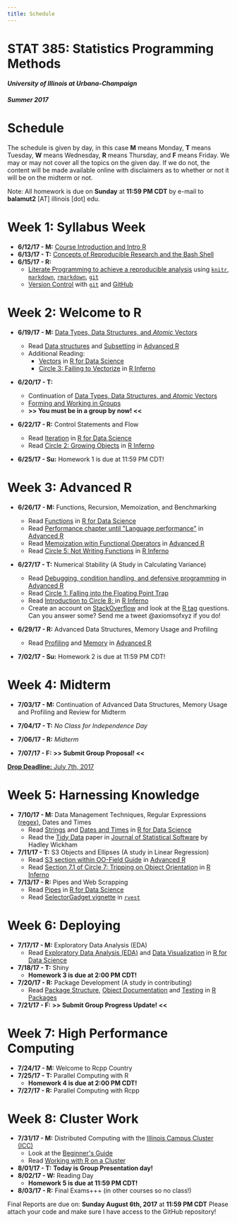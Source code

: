 ```yaml
---
title: Schedule
---
```


# STAT 385: Statistics Programming Methods

#### *University of Illinois at Urbana-Champaign*

#### *Summer 2017*

# Schedule

The schedule is given by day, in this case **M** means Monday, 
**T** means Tuesday, **W** means Wednesday, **R** means Thursday, and **F**
means Friday. We may or may not cover all the topics on the given day. If we do
not, the content will be made available online with disclaimers as to whether or
not it will be on the midterm or not.

Note: All homework is due on **Sunday** at **11:59 PM CDT** by e-mail to 
**balamut2** [AT] illinois [dot] edu.

# Week 1: Syllabus Week

- **6/12/17 - M:** [Course Introduction and Intro R](/course-introduction-and-intro-to-r/)
- **6/13/17 - T:** [Concepts of Reproducible Research and the Bash Shell](/concepts-of-reproducible-research-and-the-bash-shell/)
- **6/15/17 - R:**
    - [Literate Programming to achieve a reproducible analysis](/literate-programming-to-achieve-a-reproducible-analysis/)
                   using [`knitr`](http://yihui.name/knitr/), 
                    [`markdown`](https://daringfireball.net/projects/markdown/),
                    [`rmarkdown`](http://rmarkdown.rstudio.com), 
                    [`git`](https://git-scm.com/doc)
    - [Version Control](/version-control-with-git-and-github/)
                   with [`git`](https://git-scm.com/doc) and [GitHub](https://github.com/join)
                   
# Week 2: Welcome to R

- **6/19/17 - M:** [Data Types, Data Structures, and _Atomic_ Vectors](/data-types-data-structures-and-subsetting/)
    - Read [Data structures](http://adv-r.had.co.nz/Data-structures.html) and [Subsetting](http://adv-r.had.co.nz/Subsetting.html) in [Advanced R](http://adv-r.had.co.nz/)
    - Additional Reading: 
         * [Vectors](http://r4ds.had.co.nz/vectors.html) in [R for Data Science](http://r4ds.had.co.nz/)
         * [Circle 3: Failing to Vectorize](http://www.burns-stat.com/pages/Tutor/R_inferno.pdf#page=17) in [R Inferno](http://www.burns-stat.com/pages/Tutor/R_inferno.pdf)
- **6/20/17 - T:**
    - Continuation of [Data Types, Data Structures, and _Atomic_ Vectors](/data-types-data-structures-and-subsetting/)
    - [Forming and Working in Groups](/forming-and-working-in-groups/)
    - **>> You must be in a group by now! <<**
- **6/22/17 - R:** Control Statements and Flow
    - Read [Iteration](http://r4ds.had.co.nz/iteration.html) in [R for Data Science](http://r4ds.had.co.nz/)
    - Read [Circle 2: Growing Objects](http://www.burns-stat.com/pages/Tutor/R_inferno.pdf#page=13)  in [R Inferno](http://www.burns-stat.com/pages/Tutor/R_inferno.pdf)

- **6/25/17 - Su:** Homework 1 is due at 11:59 PM CDT!

# Week 3: Advanced R

- **6/26/17 - M:** Functions, Recursion, Memoization, and Benchmarking
    - Read [Functions](http://r4ds.had.co.nz/functions.html) in [R for Data Science](http://r4ds.had.co.nz/)
    - Read [Performance chapter until "Language performance"](http://adv-r.had.co.nz/Performance.html) in [Advanced R](http://adv-r.had.co.nz/)
    - Read [Memoization witin Functional Operators](http://adv-r.had.co.nz/Function-operators.html) in [Advanced R](http://adv-r.had.co.nz/)
    - Read [Circle 5: Not Writing Functions](http://www.burns-stat.com/pages/Tutor/R_inferno.pdf#page=28)  in [R Inferno](http://www.burns-stat.com/pages/Tutor/R_inferno.pdf)
- **6/27/17 - T:** Numerical Stability (A Study in Calculating Variance)
    - Read [Debugging, condition handling, and defensive programming](http://adv-r.had.co.nz/Exceptions-Debugging.html) in [Advanced R](http://adv-r.had.co.nz/)
    - Read [Circle 1: Falling into the Floating Point Trap](http://www.burns-stat.com/pages/Tutor/R_inferno.pdf#page=10)
    - Read [Introduction to Circle 8: ](http://www.burns-stat.com/pages/Tutor/R_inferno.pdf#page=45) in [R Inferno](http://www.burns-stat.com/pages/Tutor/R_inferno.pdf)
    - Create an account on [StackOverflow](http://stackoverflow.com) and look at the [R tag](http://stackoverflow.com/questions/tagged/r) questions. Can you answer some? Send me a tweet @axiomsofxyz if you do!
- **6/29/17 - R:** Advanced Data Structures, Memory Usage and Profiling 
    - Read [Profiling](http://adv-r.had.co.nz/Profiling.html) and [Memory](http://adv-r.had.co.nz/memory.html) in [Advanced R](http://adv-r.had.co.nz/)

- **7/02/17 - Su:** Homework 2 is due at 11:59 PM CDT!

# Week 4: Midterm

- **7/03/17 - M:** Continuation of Advanced Data Structures, Memory Usage and Profiling and Review for Midterm
- **7/04/17 - T:** *No Class for Independence Day*
- **7/06/17 - R:** *Midterm*

- **7/07/17 - F:** **>> Submit Group Proposal! <<**

[**Drop Deadline:** July 7th, 2017](https://registrar.illinois.edu/summer-academic-calendar-17)

# Week 5: Harnessing Knowledge

- **7/10/17 - M:** Data Management Techniques, Regular Expressions [(regex)](http://regexr.com/), Dates and Times
    - Read [Strings](http://r4ds.had.co.nz/strings.html) and [Dates and Times](http://r4ds.had.co.nz/dates-and-times.html)  in [R for Data Science](http://r4ds.had.co.nz/)
    - Read the [Tidy Data](https://www.jstatsoft.org/article/view/v059i10) paper in [Journal of Statistical Software](https://www.jstatsoft.org) by Hadley Wickham
- **7/11/17 - T:** S3 Objects and Ellipses (A study in Linear Regression)
    - Read [S3 section within OO-Field Guide](http://adv-r.had.co.nz/OO-essentials.html) in [Advanced R](http://adv-r.had.co.nz/)
    - Read [Section 7.1 of Circle 7: Tripping on Object Orientation](http://www.burns-stat.com/pages/Tutor/R_inferno.pdf#page=39)  in [R Inferno](http://www.burns-stat.com/pages/Tutor/R_inferno.pdf)
- **7/13/17 - R:** Pipes and Web Scrapping
    - Read [Pipes](http://r4ds.had.co.nz/pipes.html) in [R for Data Science](http://r4ds.had.co.nz/)
    - Read [SelectorGadget vignette](https://cran.r-project.org/web/packages/rvest/vignettes/selectorgadget.html) in [`rvest`](https://cran.r-project.org/web/packages/rvest)


# Week 6: Deploying

- **7/17/17 - M:** Exploratory Data Analysis (EDA) 
    - Read [Exploratory Data Analysis (EDA)](http://r4ds.had.co.nz/exploratory-data-analysis-eda.html) and [Data Visualization](http://r4ds.had.co.nz/data-visualisation.html) in [R for Data Science](http://r4ds.had.co.nz/)
- **7/18/17 - T:** Shiny
    - **Homework 3 is due at 2:00 PM CDT!**
- **7/20/17 - R:** Package Development (A study in contributing)
    - Read [Package Structure](http://r-pkgs.had.co.nz/package.html), [Object Documentation](http://r-pkgs.had.co.nz/man.html) and [Testing](http://r-pkgs.had.co.nz/tests.html) in [R Packages](http://r-pkgs.had.co.nz/)
- **7/21/17 - F:** **>> Submit Group Progress Update! <<**

# Week 7: High Performance Computing

- **7/24/17 - M:** Welcome to Rcpp Country
- **7/25/17 - T:** Parallel Computing with R
    - **Homework 4 is due at 2:00 PM CDT!**
- **7/27/17 - R:** Parallel Computing with Rcpp

# Week 8: Cluster Work

- **7/31/17 - M:** Distributed Computing with the [Illinois Campus Cluster (ICC)](https://campuscluster.illinois.edu/user_info/doc/beginner.html) 
    - Look at the [Beginner's Guide](https://campuscluster.illinois.edu/user_info/doc/beginner.html)
    - Read [Working with R on a Cluster](http://thecoatlessprofessor.com/programming/working-with-r-on-a-cluster/)
- **8/01/17 - T:** **Today is Group Presentation day!**
- **8/02/17 - W:** Reading Day
    - **Homework 5 is due at 11:59 PM CDT!**
- **8/03/17 - R:** Final Exams+++ (in other courses so no class!)


Final Reports are due on: **Sunday August 6th, 2017** at **11:59 PM CDT**
Please attach your code and make sure I have access to the GitHub repository!